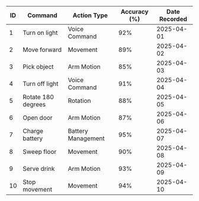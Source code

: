 | ID  | Command            | Action Type       | Accuracy (%) | Date Recorded  |
|-----|--------------------|-------------------|--------------|----------------|
| 1   | Turn on light       | Voice Command     | 92%          | 2025-04-01     |
| 2   | Move forward        | Movement          | 89%          | 2025-04-02     |
| 3   | Pick object         | Arm Motion        | 85%          | 2025-04-03     |
| 4   | Turn off light      | Voice Command     | 91%          | 2025-04-04     |
| 5   | Rotate 180 degrees  | Rotation          | 88%          | 2025-04-05     |
| 6   | Open door           | Arm Motion        | 87%          | 2025-04-06     |
| 7   | Charge battery      | Battery Management| 95%          | 2025-04-07     |
| 8   | Sweep floor         | Movement          | 90%          | 2025-04-08     |
| 9   | Serve drink         | Arm Motion        | 93%          | 2025-04-09     |
| 10  | Stop movement       | Movement          | 94%          | 2025-04-10     |
